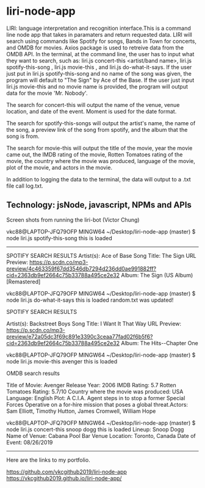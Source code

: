 # liri-node-app
LIRI: language interpretation and recognition interface.This is a command line node app that takes in paramaters and return requested data. LIRI will search using commands like Spotify for songs, Bands in Town for concerts, and OMDB for movies. Axios package is used to  retreive data from the OMDB API. In the terminal, at the command line, the user has to input what they want to search, such as: liri.js concert-this <artist/band name>, liri.js spotify-this-song <song name>, liri.js movie-this <name of movie>, and liri.js do-what-it-says. If the user just put in liri.js spotify-this-song and no name of the song was given, the program will default to "The Sign" by Ace of the Base. If the user just input liri.js movie-this and no movie name is provided, the program will output data for the movie 'Mr. Nobody'.

The search for concert-this will output the name of the venue, venue location, and date of the event. Moment is used for the date format.

The search for spotify-this-songs will output the artist's name, the name of the song, a preview link of the song from spotify, and the album that the song is from.

The search for movie-this will output the title of the movie, year the movie came out, the IMDB rating of the movie, Rotten Tomatoes rating of the movie, the country where the movie was produced, language of the movie, plot of the movie, and actors in the movie. 

In addition to logging the data to the terminal, the data will output to a .txt file call log.txt.




Technology:
jsNode, javascript, NPMs and APIs
-------------------------------------------------------------------------------------------------------------------------------
Screen shots from running the liri-bot (Victor Chung)

vkc88@LAPTOP-JFQ79OFP MINGW64 ~/Desktop/liri-node-app (master)
$ node liri.js spotify-this-song
this is loaded
___________________________________________________________________________________
 SPOTIFY SEARCH RESULTS
Artist(s): Ace of Base
Song Title: The Sign
URL Preview: https://p.scdn.co/mp3-preview/4c463359f67dd3546db7294d236dd0ae991882ff?cid=2363db9ef2664c75b33788a495ce2e32 
Album: The Sign (US Album) [Remastered]


vkc88@LAPTOP-JFQ79OFP MINGW64 ~/Desktop/liri-node-app (master)
$ node liri.js do-what-it-says
this is loaded
random.txt was updated!

 SPOTIFY SEARCH RESULTS

Artist(s): Backstreet Boys
Song Title: I Want It That Way
URL Preview: https://p.scdn.co/mp3-preview/e72a05dc3f69c891e3390c3ceaa77fad02f6b5f6?cid=2363db9ef2664c75b33788a495ce2e32 
Album: The Hits--Chapter One




vkc88@LAPTOP-JFQ79OFP MINGW64 ~/Desktop/liri-node-app (master)
$ node liri.js movie-this avenger
this is loaded

 OMDB search results

Title of Movie: Avenger
Release Year: 2006
IMDB Rating: 5.7
Rotten Tomatoes Rating: 5.7/10
Country where the movie was produced: USA
Language: English
Plot: A C.I.A. Agent steps in to stop a former Special Forces Operative on a for-hire mission that poses a global threat.Actors: Sam Elliott, Timothy Hutton, James Cromwell, William Hope


vkc88@LAPTOP-JFQ79OFP MINGW64 ~/Desktop/liri-node-app (master)
$ node liri.js concert-this snoop dogg
this is loaded
Lineup: Snoop Dogg
Name of Venue: Cabana Pool Bar
Venue Location: Toronto, Canada
Date of Event: 08/26/2019

****************************************************

Here are the links to my portfolio. 

 https://github.com/vkcgithub2019/liri-node-app
 https://vkcgithub2019.github.io/liri-node-app/
